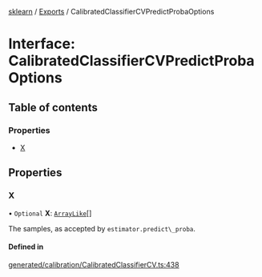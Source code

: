 [sklearn](../readme.md) / [Exports](../modules.md) / CalibratedClassifierCVPredictProbaOptions

# Interface: CalibratedClassifierCVPredictProbaOptions

## Table of contents

### Properties

- [X](CalibratedClassifierCVPredictProbaOptions.md#x)

## Properties

### X

• `Optional` **X**: [`ArrayLike`](../modules.md#arraylike)[]

The samples, as accepted by `estimator.predict\_proba`.

#### Defined in

[generated/calibration/CalibratedClassifierCV.ts:438](https://github.com/transitive-bullshit/scikit-learn-ts/blob/367336a/packages/sklearn/src/generated/calibration/CalibratedClassifierCV.ts#L438)
